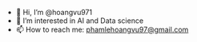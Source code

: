 - 👋 Hi, I’m @hoangvu971
- 👀 I’m interested in AI and Data science
- 📫 How to reach me: phamlehoangvu97@gmail.com

<!---
hoangvu971/hoangvu971 is a ✨ special ✨ repository because its `README.md` (this file) appears on your GitHub profile.
You can click the Preview link to take a look at your changes.
--->
